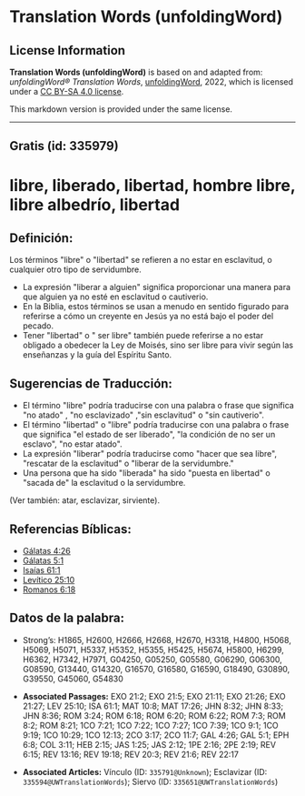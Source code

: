 # Translation Words (unfoldingWord)

## License Information

**Translation Words (unfoldingWord)** is based on and adapted from: _unfoldingWord® Translation Words_, [unfoldingWord](https://unfoldingword.org/utw), 2022, which is licensed under a [CC BY-SA 4.0 license](https://creativecommons.org/licenses/by-sa/4.0/legalcode.en).

This markdown version is provided under the same license.



--------------------------------

## Gratis (id: 335979)

libre, liberado, libertad, hombre libre, libre albedrío, libertad
=================================================================

Definición:
-----------

Los términos "libre" o "libertad" se refieren a no estar en esclavitud, o cualquier otro tipo de servidumbre. 

* La expresión "liberar a alguien" significa proporcionar una manera para que alguien ya no esté en esclavitud o cautiverio.
* En la Biblia, estos términos se usan a menudo en sentido figurado para referirse a cómo un creyente en Jesús ya no está bajo el poder del pecado.
* Tener "libertad" o " ser libre" también puede referirse a no estar obligado a obedecer la Ley de Moisés, sino ser libre para vivir según las enseñanzas y la guía del Espíritu Santo.

Sugerencias de Traducción:
--------------------------

* El término "libre" podría traducirse con una palabra o frase que significa "no atado" , "no esclavizado" ,"sin esclavitud" o "sin cautiverio".
* El término "libertad" o "libre" podría traducirse con una palabra o frase que significa "el estado de ser liberado", "la condición de no ser un esclavo", "no estar atado".
* La expresión "liberar" podría traducirse como "hacer que sea libre", "rescatar de la esclavitud" o "liberar de la servidumbre."
* Una persona que ha sido "liberada" ha sido "puesta en libertad" o "sacada de" la esclavitud o la servidumbre.

(Ver también: atar, esclavizar, sirviente).

Referencias Bíblicas:
---------------------

* [Gálatas 4:26](https://ref.ly/Gal4:26)
* [Gálatas 5:1](https://ref.ly/Gal5:1)
* [Isaías 61:1](https://ref.ly/Isa61:1)
* [Levítico 25:10](https://ref.ly/Lev25:10)
* [Romanos 6:18](https://ref.ly/Rom6:18)

Datos de la palabra:
--------------------

* Strong’s: H1865, H2600, H2666, H2668, H2670, H3318, H4800, H5068, H5069, H5071, H5337, H5352, H5355, H5425, H5674, H5800, H6299, H6362, H7342, H7971, G04250, G05250, G05580, G06290, G06300, G08590, G13440, G14320, G16570, G16580, G16590, G18490, G30890, G39550, G45060, G54830

* **Associated Passages:** EXO 21:2; EXO 21:5; EXO 21:11; EXO 21:26; EXO 21:27; LEV 25:10; ISA 61:1; MAT 10:8; MAT 17:26; JHN 8:32; JHN 8:33; JHN 8:36; ROM 3:24; ROM 6:18; ROM 6:20; ROM 6:22; ROM 7:3; ROM 8:2; ROM 8:21; 1CO 7:21; 1CO 7:22; 1CO 7:27; 1CO 7:39; 1CO 9:1; 1CO 9:19; 1CO 10:29; 1CO 12:13; 2CO 3:17; 2CO 11:7; GAL 4:26; GAL 5:1; EPH 6:8; COL 3:11; HEB 2:15; JAS 1:25; JAS 2:12; 1PE 2:16; 2PE 2:19; REV 6:15; REV 13:16; REV 19:18; REV 20:3; REV 21:6; REV 22:17
* **Associated Articles:** Vínculo (ID: `335791@Unknown`); Esclavizar (ID: `335594@UWTranslationWords`); Siervo (ID: `335651@UWTranslationWords`)

